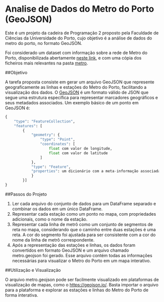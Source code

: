 # Analise de Dados do Metro do Porto (GeoJSON)
Este é um projeto da cadeira de Programação 2 proposto pela Faculdade de Ciências da Universidade do Porto, cujo objetivo é a análise de dados do metro do porto, no formato GeoJSON.

Foi considerado um dataset com informação sobre a rede de Metro do Porto, disponibilizada abertamente [neste link](https://opendata.porto.digital/ne/dataset/horarios-paragens-e-rotas-em-formato-gtfs), e com uma cópia dos ficheiros mais relevantes na pasta [metro](../scripts/projeto2/dados/metro).

##Objetivo

A tarefa proposta consiste em gerar um arquivo GeoJSON que represente geograficamente as linhas e estações do Metro do Porto, facilitando a visualização dos dados. O  [GeoJSON](https://geojson.org/) é um formato válido de JSON que segue uma estrutura específica para representar marcadores geográficos e seus metadados associados. Um exemplo básico de um ponto em GeoJSON é:
```python
{
    "type": "FeatureCollection", 
    "features": [
        {
            "geometry": {
                "type": "Point", 
                "coordinates": [
                    float com valor de longitude, 
                    float com valor de latitude
                ]
            }, 
            "type": "Feature", 
            "properties": um dicionário com a meta-informação associada ao ponto geográfico
            }
        }]
}
```
  
##Passos do Projeto
  
1. Ler cada arquivo do conjunto de dados para um DataFrame separado e combinar os dados em um único DataFrame.
2. Representar cada estação como um ponto no mapa, com propriedades adicionais, como o nome da estação.
3. Representar cada linha de metrô como um conjunto de segmentos de reta no mapa, considerando que o caminho entre duas estações é uma reta. A cor do segmento foi ajustada para ser consistente com a cor do nome da linha de metrô correspondente.
4. Após a representação das estações e linhas, os dados foram convertidos em formato GeoJSON e um arquivo chamado metro.geojson foi gerado. Esse arquivo contém todas as informações necessárias para visualizar o Metro do Porto em um mapa interativo.
  
##Utilização e Visualização
  
O arquivo metro.geojson pode ser facilmente visualizado em plataformas de visualização de mapas, como o <https://geojson.io/>. Basta importar o arquivo para a plataforma e explorar as estações e linhas do Metro do Porto de forma interativa.
